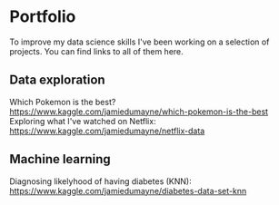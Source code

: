 # Portfolio
To improve my data science skills I've been working on a selection of projects. You can find links to all of them here.

## Data exploration
Which Pokemon is the best? https://www.kaggle.com/jamiedumayne/which-pokemon-is-the-best
Exploring what I've watched on Netflix: https://www.kaggle.com/jamiedumayne/netflix-data

## Machine learning
Diagnosing likelyhood of having diabetes (KNN): https://www.kaggle.com/jamiedumayne/diabetes-data-set-knn
